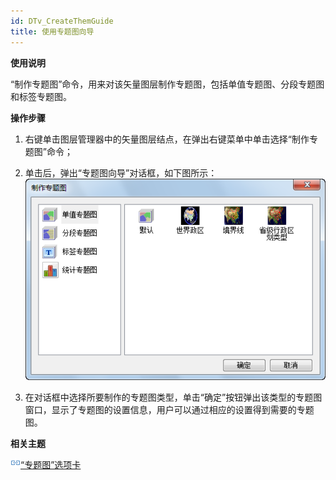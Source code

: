 ```yaml
---
id: DTv_CreateThemGuide
title: 使用专题图向导
---
```

**使用说明**

“制作专题图”命令，用来对该矢量图层制作专题图，包括单值专题图、分段专题图和标签专题图。

**操作步骤**

  1. 右键单击图层管理器中的矢量图层结点，在弹出右键菜单中单击选择“制作专题图”命令；
  2. 单击后，弹出“专题图向导”对话框，如下图所示：  
![图：“专题图向导”对话框 ](img/DTv3DThemGuide.png)  
 
  3. 在对话框中选择所要制作的专题图类型，单击“确定”按钮弹出该类型的专题图窗口，显示了专题图的设置信息，用户可以通过相应的设置得到需要的专题图。 

**相关主题**

![](../img/smalltitle.png)[“专题图”选项卡](ThematicMap3DTab)

 

